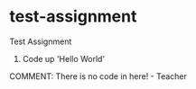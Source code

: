 # test-assignment
Test Assignment
1. Code up 'Hello World'

COMMENT: There is no code in here! - Teacher
